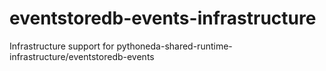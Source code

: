 # eventstoredb-events-infrastructure
Infrastructure support for pythoneda-shared-runtime-infrastructure/eventstoredb-events
